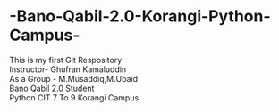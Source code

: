 # -Bano-Qabil-2.0-Korangi-Python-Campus-
This is my first Git Respository
<br>
Instructor- Ghufran Kamaluddin
<br>
As a Group - M.Musaddiq,M.Ubaid
<br>
Bano Qabil 2.0 Student
<br>
Python CIT 7 To 9
Korangi Campus

